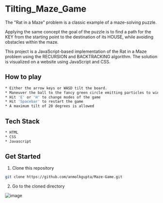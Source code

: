 # Tilting_Maze_Game

The "Rat in a Maze" problem is a classic example of a maze-solving puzzle.

Applying the same concept the goal of the puzzle is to find a path for the KEY from the starting point to the destination of its HOUSE, while avoiding obstacles within the maze.

This project is a JavaScript-based implementation of the Rat in a Maze problem using the RECURSION and BACKTRACKING algorithm. The solution is visualized on a website using JavaScript and CSS.

## How to play
```sh
* Either the arrow keys or WASD tilt the board.
* Maneuver the ball to the fancy green circle emitting particles to win
* Hit 'E' or 'H' to change modes of the game
* Hit 'Spacebar' to restart the game
* A maximum tilt of 20 degrees is allowed
```

## Tech Stack
```sh
* HTML
* CSS
* Javascript
```

## Get Started

1. Clone this repository

```sh
git clone https://github.com/anmolkgupta/Maze-Game.git
```

2. Go to the cloned directory

![image](https://github.com/anmolkgupta/Maze-Game/assets/112450788/feedba3e-11c0-4d68-b4f6-5b561e1714b1)
